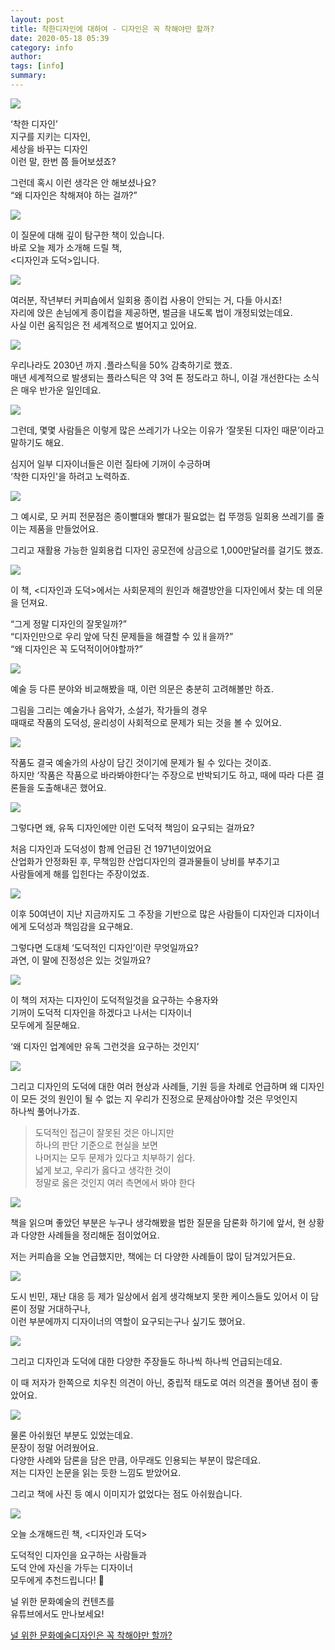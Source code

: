 ```yaml
---
layout: post
title: 착한디자인에 대하여 - 디자인은 꼭 착해야만 할까?
date: 2020-05-18 05:39
category: info
author: 
tags: [info]
summary: 
---
```



  
![](https://img1.daumcdn.net/thumb/R720x0/?fname=https%3A%2F%2Ft1.daumcdn.net%2Fliveboard%2Fcultureart4u%2F6c36162989c043ada03aed7728d38473.png)

‘착한 디자인’  
지구를 지키는 디자인,  
세상을 바꾸는 디자인  
이런 말, 한번 쯤 들어보셨죠?  
  
그런데 혹시 이런 생각은 안 해보셨나요?  
“왜 디자인은 착해져야 하는 걸까?”  

![](https://img1.daumcdn.net/thumb/R720x0/?fname=https%3A%2F%2Ft1.daumcdn.net%2Fliveboard%2Fcultureart4u%2Fa46e22b5918e4846a28a5ad4078068ca.png)

이 질문에 대해 깊이 탐구한 책이 있습니다.  
바로 오늘 제가 소개해 드릴 책,  
<디자인과 도덕>입니다.  

![](https://img1.daumcdn.net/thumb/R720x0/?fname=https%3A%2F%2Ft1.daumcdn.net%2Fliveboard%2Fcultureart4u%2Ff3cac7d3a139488698a2128cdf539182.png)

여러분, 작년부터 커피숍에서 일회용 종이컵 사용이 안되는 거, 다들 아시죠!  
자리에 앉은 손님에게 종이컵을 제공하면, 벌금을 내도록 법이 개정되었는데요.  
사실 이런 움직임은 전 세계적으로 벌어지고 있어요.  

![](https://img1.daumcdn.net/thumb/R720x0/?fname=https%3A%2F%2Ft1.daumcdn.net%2Fliveboard%2Fcultureart4u%2F91676bd295bf4fba871796a4df28bb29.png)

우리나라도 2030년 까지 .플라스틱을 50% 감축하기로 했죠.  
매년 세계적으로 발생되는 플라스틱은 약 3억 톤 정도라고 하니, 이걸 개선한다는 소식은 매우 반가운 일인데요.  

![](https://img1.daumcdn.net/thumb/R720x0/?fname=https%3A%2F%2Ft1.daumcdn.net%2Fliveboard%2Fcultureart4u%2Fce9221ead3934f0c9d4c841e574a6841.png)

그런데, 몇몇 사람들은 이렇게 많은 쓰레기가 나오는 이유가 ‘잘못된 디자인 때문’이라고 말하기도 해요.  
  
심지어 일부 디자이너들은 이런 질타에 기꺼이 수긍하며  
‘착한 디자인'을 하려고 노력하죠.  

![](https://img1.daumcdn.net/thumb/R720x0/?fname=https%3A%2F%2Ft1.daumcdn.net%2Fliveboard%2Fcultureart4u%2Fea9817e448c94b8cac75f0902916a8e7.png)

그 예시로, 모 커피 전문점은 종이빨대와 빨대가 필요없는 컵 뚜껑등 일회용 쓰레기를 줄이는 제품을 만들었어요.  
  
그리고 재활용 가능한 일회용컵 디자인 공모전에 상금으로 1,000만달러를 걸기도 했죠.  

![](https://img1.daumcdn.net/thumb/R720x0/?fname=https%3A%2F%2Ft1.daumcdn.net%2Fliveboard%2Fcultureart4u%2Fa74433d21bc545d48975961b84bf8e3d.png)

이 책, <디자인과 도덕>에서는 사회문제의 원인과 해결방안을 디자인에서 찾는 데 의문을 던져요.  
  
“그게 정말 디자인의 잘못일까?”  
“디자인만으로 우리 앞에 닥친 문제들을 해결할 수 있ㅐ을까?”  
“왜 디자인은 꼭 도덕적이어야할까?”  

![](https://img1.daumcdn.net/thumb/R720x0/?fname=https%3A%2F%2Ft1.daumcdn.net%2Fliveboard%2Fcultureart4u%2Fd39efc94abdf44fb8a1a208fd0b12a71.png)

예술 등 다른 분야와 비교해봤을 때, 이런 의문은 충분히 고려해볼만 하죠.  
  
그림을 그리는 예술가나 음악가, 소설가, 작가들의 경우  
때때로 작품의 도덕성, 윤리성이 사회적으로 문제가 되는 것을 볼 수 있어요.  

![](https://img1.daumcdn.net/thumb/R720x0/?fname=https%3A%2F%2Ft1.daumcdn.net%2Fliveboard%2Fcultureart4u%2F62c58e33dce14e9c9245aa1ebdf287b7.png)

작품도 결국 예술가의 사상이 담긴 것이기에 문제가 될 수 있다는 것이죠.  
하지만 ‘작품은 작품으로 바라봐야한다’는 주장으로 반박되기도 하고, 때에 따라 다른 결론들을 도출해내곤 했어요.  

![](https://img1.daumcdn.net/thumb/R720x0/?fname=https%3A%2F%2Ft1.daumcdn.net%2Fliveboard%2Fcultureart4u%2F932abe62b5714cd59a7e7bde32a05812.png)

그렇다면 왜, 유독 디자인에만 이런 도덕적 책임이 요구되는 걸까요?  
  
처음 디자인과 도덕성이 함께 언급된 건 1971년이었어요  
산업화가 안정화된 후, 무책임한 산업디자인의 결과물들이 낭비를 부추기고  
사람들에게 해를 입힌다는 주장이었죠.  

![](https://img1.daumcdn.net/thumb/R720x0/?fname=https%3A%2F%2Ft1.daumcdn.net%2Fliveboard%2Fcultureart4u%2F4beefe8ce6164f3da6eedfb457fe3845.png)

이후 50여년이 지난 지금까지도 그 주장을 기반으로 많은 사람들이 디자인과 디자이너에게 도덕성과 책임감을 요구해요.  
  
그렇다면 도대체 ‘도덕적인 디자인’이란 무엇일까요?  
과연, 이 말에 진정성은 있는 것일까요?  

![](https://img1.daumcdn.net/thumb/R720x0/?fname=https%3A%2F%2Ft1.daumcdn.net%2Fliveboard%2Fcultureart4u%2F210aa31fda53439e949bcae4042ba575.png)

이 책의 저자는 디자인이 도덕적일것을 요구하는 수용자와  
기꺼이 도덕적 디자인을 하겠다고 나서는 디자이너  
모두에게 질문해요.  
  
‘왜 디자인 업계에만 유독 그런것을 요구하는 것인지’  

![](https://img1.daumcdn.net/thumb/R720x0/?fname=https%3A%2F%2Ft1.daumcdn.net%2Fliveboard%2Fcultureart4u%2Fccfe80498d6c4744b34c9fbd5d4a21bd.png)

그리고 디자인의 도덕에 대한 여러 현상과 사례들, 기원 등을 차례로 언급하며 왜 디자인이 모든 것의 원인이 될 수 없는 지 우리가 진정으로 문제삼아야할 것은 무엇인지  
하나씩 풀어나가죠.  

> 도덕적인 접근이 잘못된 것은 아니지만  
> 하나의 판단 기준으로 현실을 보면  
> 나머지는 모두 문제가 있다고 치부하기 쉽다.  
> 넓게 보고, 우리가 옳다고 생각한 것이  
> 정말로 옳은 것인지 여러 측면에서 봐야 한다  

![](https://img1.daumcdn.net/thumb/R720x0/?fname=https%3A%2F%2Ft1.daumcdn.net%2Fliveboard%2Fcultureart4u%2F698e9ede8d094874b062333f260ae117.png)

책을 읽으며 좋았던 부분은 누구나 생각해봤을 법한 질문을 담론화 하기에 앞서, 현 상황과 다양한 사례들을 정리해둔 점이었어요.  
  
저는 커피숍을 오늘 언급했지만, 책에는 더 다양한 사례들이 많이 담겨있거든요.  

![](https://img1.daumcdn.net/thumb/R720x0/?fname=https%3A%2F%2Ft1.daumcdn.net%2Fliveboard%2Fcultureart4u%2Fdf9241473a094aef8f1164eee536db25.png)

도시 빈민, 재난 대응 등 제가 일상에서 쉽게 생각해보지 못한 케이스들도 있어서 이 담론이 정말 거대하구나,  
이런 부분에까지 디자이너의 역할이 요구되는구나 싶기도 했어요.  

![](https://img1.daumcdn.net/thumb/R720x0/?fname=https%3A%2F%2Ft1.daumcdn.net%2Fliveboard%2Fcultureart4u%2F386a3a950b5c4bf3bf5b226119680f83.png)

그리고 디자인과 도덕에 대한 다양한 주장들도 하나씩 하나씩 언급되는데요.  
  
이 때 저자가 한쪽으로 치우친 의견이 아닌, 중립적 태도로 여러 의견을 풀어낸 점이 좋았어요.  

![](https://img1.daumcdn.net/thumb/R720x0/?fname=https%3A%2F%2Ft1.daumcdn.net%2Fliveboard%2Fcultureart4u%2F57f0ece0be7d4843bf06ceb70de43caf.png)

물론 아쉬웠던 부분도 있었는데요.  
문장이 정말 어려웠어요.  
다양한 사례와 담론을 담은 만큼, 아무래도 인용되는 부분이 많은데요.  
저는 디자인 논문을 읽는 듯한 느낌도 받았어요.  
  
그리고 책에 사진 등 예시 이미지가 없었다는 점도 아쉬웠습니다.  

![](https://img1.daumcdn.net/thumb/R720x0/?fname=https%3A%2F%2Ft1.daumcdn.net%2Fliveboard%2Fcultureart4u%2Fa46e22b5918e4846a28a5ad4078068ca.png)

오늘 소개해드린 책, <디자인과 도덕>  
  
도덕적인 디자인을 요구하는 사람들과  
도덕 안에 자신을 가두는 디자이너  
모두에게 추천드립니다! 🥰  

널 위한 문화예술의 컨텐츠를  
유튜브에서도 만나보세요!  

[널 위한 문화예술디자인은 꼭 착해야만 할까?](https://www.youtube.com/watch?v=MaSBRx_cev0)